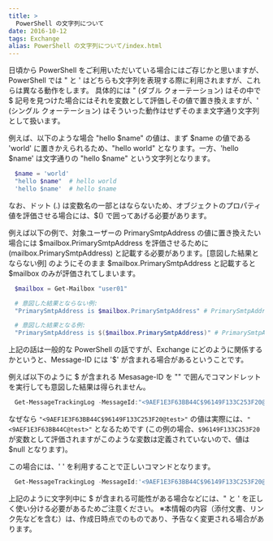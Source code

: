 ```yaml
---
title: >
  PowerShell の文字列について
date: 2016-10-12
tags: Exchange
alias: PowerShell の文字列について/index.html
---
```

日頃から PowerShell をご利用いただいている場合にはご存じかと思いますが、PowerShell では " と ' はどちらも文字列を表現する際に利用されますが、これらは異なる動作をします。
具体的には " (ダブル クォーテーション) はその中で $ 記号を見つけた場合にはそれを変数として評価しその値で置き換えますが、' (シングル クォーテーション) はそういった動作はせずそのまま文字通り文字列として扱います。

例えば、以下のような場合 "hello $name" の値は、まず $name の値である 'world' に置きかえられるため、"hello world" となります。一方、'hello $name' は文字通りの "hello $name" という文字列となります。

```PowerShell
　$name = 'world'
　"hello $name"  # hello world
　'hello $name'  # hello $name
```

なお、ドット (.) は変数名の一部とはならないため、オブジェクトのプロパティ値を評価させる場合には、$() で囲ってあげる必要があります。

例えば以下の例で、対象ユーザーの PrimarySmtpAddress の値に置き換えたい場合には $mailbox.PrimarySmtpAddress を評価させるために $($mailbox.PrimarySmtpAddress) と記載する必要があります。[意図した結果とならない例] のようにそのまま $mailbox.PrimarySmtpAddress と記載すると $mailbox のみが評価されてしまいます。

```PowerShell
　$mailbox = Get-Mailbox "user01"

　# 意図した結果とならない例:
　"PrimarySmtpAddress is $mailbox.PrimarySmtpAddress" # PrimarySmtpAddress is user01.PrimarySmtpAddress

　# 意図した結果となる例:
　"PrimarySmtpAddress is $($mailbox.PrimarySmtpAddress)" # PrimarySmtpAddress is user01@contoso.local
```

上記の話は一般的な PowerShell の話ですが、Exchange にどのように関係するかというと、Message-ID には '$' が含まれる場合があるということです。

例えば以下のように $ が含まれる Mesasage-ID を "" で囲んでコマンドレットを実行しても意図した結果は得られません。

```PowerShell
　Get-MessageTrackingLog -MessageId:"<9AEF1E3F63BB44C$96149F133C253F20@test>"
```

なぜなら `"<9AEF1E3F63BB44C$96149F133C253F20@test>"` の値は実際には、`"<9AEF1E3F63BB44C@test>"` となるためです (この例の場合、`$96149F133C253F20` が変数として評価されますがこのような変数は定義されていないので、値は $null となります)。

この場合には、' ' を利用することで正しいコマンドとなります。

```PowerShell
　Get-MessageTrackingLog -MessageId:'<9AEF1E3F63BB44C$96149F133C253F20@test>'
```

上記のように文字列中に $ が含まれる可能性がある場合などには、" と ' を正しく使い分ける必要があるためご注意ください。
※本情報の内容（添付文書、リンク先などを含む）は、作成日時点でのものであり、予告なく変更される場合があります。